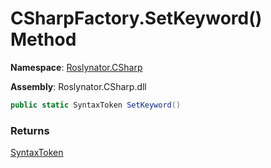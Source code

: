 # CSharpFactory\.SetKeyword\(\) Method

**Namespace**: [Roslynator.CSharp](../../README.md)

**Assembly**: Roslynator\.CSharp\.dll

```csharp
public static SyntaxToken SetKeyword()
```

### Returns

[SyntaxToken](https://docs.microsoft.com/en-us/dotnet/api/microsoft.codeanalysis.syntaxtoken)

